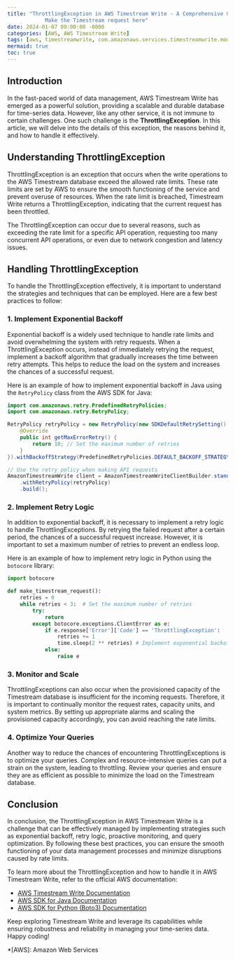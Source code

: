 ```yaml
---
title: "ThrottlingException in AWS Timestream Write - A Comprehensive Guide
            Make the Timestream request here"
date: 2024-01-07 09:00:00 -0000
categories: [AWS, AWS Timestream Write]
tags: [aws, timestreamwrite, com.amazonaws.services.timestreamwrite.model]
mermaid: true
toc: true
---
```



## Introduction

In the fast-paced world of data management, AWS Timestream Write has emerged as a powerful solution, providing a scalable and durable database for time-series data. However, like any other service, it is not immune to certain challenges. One such challenge is the **ThrottlingException**. In this article, we will delve into the details of this exception, the reasons behind it, and how to handle it effectively.

## Understanding ThrottlingException

ThrottlingException is an exception that occurs when the write operations to the AWS Timestream database exceed the allowed rate limits. These rate limits are set by AWS to ensure the smooth functioning of the service and prevent overuse of resources. When the rate limit is breached, Timestream Write returns a ThrottlingException, indicating that the current request has been throttled.

The ThrottlingException can occur due to several reasons, such as exceeding the rate limit for a specific API operation, requesting too many concurrent API operations, or even due to network congestion and latency issues. 

## Handling ThrottlingException

To handle the ThrottlingException effectively, it is important to understand the strategies and techniques that can be employed. Here are a few best practices to follow:

### 1. Implement Exponential Backoff

Exponential backoff is a widely used technique to handle rate limits and avoid overwhelming the system with retry requests. When a ThrottlingException occurs, instead of immediately retrying the request, implement a backoff algorithm that gradually increases the time between retry attempts. This helps to reduce the load on the system and increases the chances of a successful request.

Here is an example of how to implement exponential backoff in Java using the `RetryPolicy` class from the AWS SDK for Java:

```java
import com.amazonaws.retry.PredefinedRetryPolicies;
import com.amazonaws.retry.RetryPolicy;

RetryPolicy retryPolicy = new RetryPolicy(new SDKDefaultRetrySetting() {
    @Override
    public int getMaxErrorRetry() {
        return 10; // Set the maximum number of retries
    }
}).withBackoffStrategy(PredefinedRetryPolicies.DEFAULT_BACKOFF_STRATEGY); // Use the default exponential backoff strategy

// Use the retry policy when making API requests
AmazonTimestreamWrite client = AmazonTimestreamWriteClientBuilder.standard()
    .withRetryPolicy(retryPolicy)
    .build();
```

### 2. Implement Retry Logic

In addition to exponential backoff, it is necessary to implement a retry logic to handle ThrottlingExceptions. By retrying the failed request after a certain period, the chances of a successful request increase. However, it is important to set a maximum number of retries to prevent an endless loop.

Here is an example of how to implement retry logic in Python using the `botocore` library:

```python
import botocore

def make_timestream_request():
    retries = 0
    while retries < 3:  # Set the maximum number of retries
        try:
            return
        except botocore.exceptions.ClientError as e:
            if e.response['Error']['Code'] == 'ThrottlingException':
                retries += 1
                time.sleep(2 ** retries) # Implement exponential backoff
            else:
                raise e
```

### 3. Monitor and Scale

ThrottlingExceptions can also occur when the provisioned capacity of the Timestream database is insufficient for the incoming requests. Therefore, it is important to continually monitor the request rates, capacity units, and system metrics. By setting up appropriate alarms and scaling the provisioned capacity accordingly, you can avoid reaching the rate limits.

### 4. Optimize Your Queries

Another way to reduce the chances of encountering ThrottlingExceptions is to optimize your queries. Complex and resource-intensive queries can put a strain on the system, leading to throttling. Review your queries and ensure they are as efficient as possible to minimize the load on the Timestream database.

## Conclusion

In conclusion, the ThrottlingException in AWS Timestream Write is a challenge that can be effectively managed by implementing strategies such as exponential backoff, retry logic, proactive monitoring, and query optimization. By following these best practices, you can ensure the smooth functioning of your data management processes and minimize disruptions caused by rate limits.

To learn more about the ThrottlingException and how to handle it in AWS Timestream Write, refer to the official AWS documentation:

- [AWS Timestream Write Documentation](https://docs.aws.amazon.com/timestream/latest/developerguide/ts-w-documenting-sdk-java-exceptions.html)
- [AWS SDK for Java Documentation](https://docs.aws.amazon.com/sdk-for-java/latest/developer-guide/creating-clients.html)
- [AWS SDK for Python (Boto3) Documentation](https://boto3.amazonaws.com/v1/documentation/api/latest/index.html)

Keep exploring Timestream Write and leverage its capabilities while ensuring robustness and reliability in managing your time-series data. Happy coding!

*[AWS]: Amazon Web Services